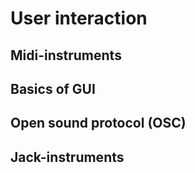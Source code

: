 
User interaction
=============================

Midi-instruments
------------------------------------


Basics of GUI
------------------------------------


Open sound protocol (OSC)
------------------------------------


Jack-instruments
-------------------------------------
